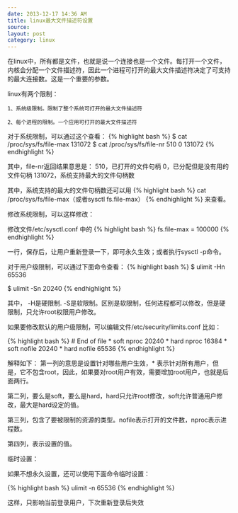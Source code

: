```yaml
---
date: 2013-12-17 14:36 AM
title: linux最大文件描述符设置
source: 
layout: post
category: linux
---
```


在linux中，所有都是文件，也就是说一个连接也是一个文件。每打开一个文件，内核会分配一个文件描述符，因此一个进程可打开的最大文件描述符决定了可支持的最大连接数。这是一个重要的参数。
	
linux有两个限制：

	1、系统级限制。限制了整个系统可打开的最大文件描述符

	2、每个进程的限制。一个应用可打开的最大文件描述符

对于系统限制，可以通过这个查看：
{% highlight bash %}
$ cat /proc/sys/fs/file-max
131072
$ cat /proc/sys/fs/file-nr 
510     0       131072
{% endhighlight %}

其中，file-nr返回结果意思是：
	510，已打开的文件句柄
	0，已分配但是没有用的文件句柄
	131072，系统支持最大的文件句柄数

其中，系统支持的最大的文件句柄数还可以用
{% highlight bash %}
cat /proc/sys/fs/file-max（或者sysctl fs.file-max）
{% endhighlight %}
来查看。

修改系统限制，可以这样修改：

修改文件/etc/sysctl.conf 中的
{% highlight bash %}
fs.file-max = 100000
{% endhighlight %}

一行，保存后，让用户重新登录一下，即可永久生效；或者执行sysctl -p命令。

对于用户级限制，可以通过下面命令查看：
{% highlight bash %}
$ ulimit -Hn
65536

$ ulimit -Sn
20240
{% endhighlight %}

其中，
-H是硬限制. -S是软限制。区别是软限制，任何进程都可以修改，但是硬限制，只允许root权限用户修改。

如果要修改默认的用户级限制，可以编辑文件/etc/security/limits.conf
比如：

{% highlight bash %}
	# End of file
	* soft nproc 20240
	* hard nproc 16384
	* soft nofile 20240
	* hard nofile 65536
{% endhighlight %}

解释如下：
第一列的意思是设置针对哪些用户生效，* 表示针对所有用户，但是，它不包含root，因此，如果要对root用户有效，需要增加root用户，也就是后面两行。

第二列，要么是soft，要么是hard，hard只允许root修改，soft允许普通用户修改，最大是hard设定的值。

第三列，包含了要被限制的资源的类型。nofile表示打开的文件数，nproc表示进程数。

第四列，表示设置的值。

临时设置：

如果不想永久设置，还可以使用下面命令临时设置：

{% highlight bash %}
ulimit -n 65536
{% endhighlight %}

这样，只影响当前登录用户，下次重新登录后失效





